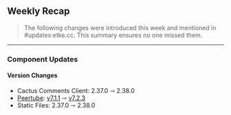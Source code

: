 ## Weekly Recap

> The following changes were introduced this week and mentioned in #updates:etke.cc. This summary ensures no one missed them.

---

### Component Updates

#### Version Changes

* Cactus Comments Client: 2.37.0 ⇾ 2.38.0
* [Peertube](https://github.com/Chocobozzz/PeerTube): [v7.1.1](https://github.com/Chocobozzz/PeerTube/releases/tag/v7.1.1) ⇾ [v7.2.3](https://github.com/Chocobozzz/PeerTube/releases/tag/v7.2.3)
* Static Files: 2.37.0 ⇾ 2.38.0
